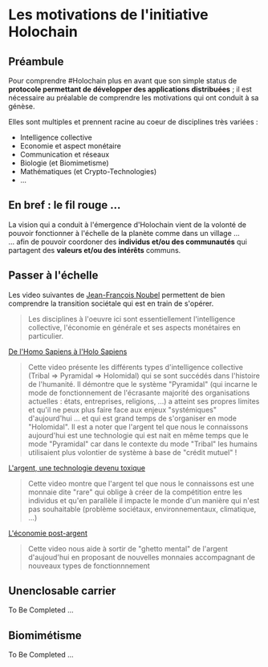 # Les motivations de l'initiative Holochain

## Préambule
Pour comprendre #Holochain plus en avant que son simple status de __protocole permettant de développer des applications distribuées__ ; il est nécessaire au préalable de comprendre les motivations qui ont conduit à sa génèse.

Elles sont multiples et prennent racine au coeur de disciplines très variées : 
* Intelligence collective
* Economie et aspect monétaire
* Communication et réseaux
* Biologie (et Biomimetisme)
* Mathématiques (et Crypto-Technologies)
* ...


## En bref : le fil rouge ...
La vision qui a conduit à l'émergence d'Holochain vient de la volonté de pouvoir fonctionner à l'échelle de la planète comme dans un village ...    
... afin de pouvoir coordoner des __individus et/ou des communautés__ qui partagent des __valeurs et/ou des intérêts__ communs.


## Passer à l'échelle

Les video suivantes de <a href="https://noubel.com/">Jean-François Noubel</a> permettent de bien comprendre la transition sociétale qui est en train de s'opérer.
> Les disciplines à l'oeuvre ici sont essentiellement l'intelligence collective, l'économie en générale et ses aspects monétaires en particulier.


<a href="https://www.youtube.com/watch?v=un5PJkTGCoY">De l'Homo Sapiens à l'Holo Sapiens</a>
> Cette video présente les différents types d'intelligence collective (Tribal => Pyramidal => Holomidal) qui se sont succédés dans l'histoire de l'humanité. Il démontre que le système "Pyramidal" (qui incarne le mode de fonctionnement de l'écrasante majorité des organisations actuelles : états, entreprises, religions, ...) a atteint ses propres limites et qu'il ne peux plus faire face aux enjeux "systémiques" d'aujourd'hui ... et qui est grand temps de s'organiser en mode "Holomidal". 
> Il est a noter que l'argent tel que nous le connaissons aujourd'hui est une technologie qui est nait en même temps que le mode "Pyramidal" car dans le contexte du mode "Tribal" les humains utilisaient plus volontier de système à base de "crédit mutuel" !

<a href="https://www.youtube.com/watch?v=6T2xgUCp9W0">L'argent, une technologie devenu toxique</a>
> Cette video montre que l'argent tel que nous le connaissons est une monnaie dite "rare" qui oblige à créer de la compétition entre les individus et qu'en parallèle il impacte le monde d'un manière qui n'est pas souhaitable (problème sociétaux, environnementaux, climatique, ...)

<a href="https://www.youtube.com/watch?v=ihyrvBADlkI&list=PLMgJ9UQjGoTHDZp_PyOmALCy_hKpWWiql">L'économie post-argent</a> 
> Cette video nous aide à sortir de "ghetto mental" de l'argent d'aujoud'hui en proposant de nouvelles monnaies accompagnant de nouveaux types de fonctionnnement


## Unenclosable carrier
To Be Completed ...



## Biomimétisme
To Be Completed ...
